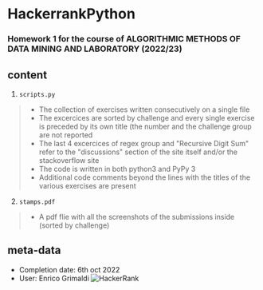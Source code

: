 # HackerrankPython
### Homework 1 for the course of ALGORITHMIC METHODS OF DATA MINING AND LABORATORY (2022/23)

## content

1. `scripts.py`
>- The collection of exercises written consecutively on a single file 
>- The excercices are sorted by challenge and every single exercise is preceded by its own title (the number and the challenge group are not reported
>- The last 4 excercices of regex group and "Recursive Digit Sum" refer to the "discussions" section of the site itself and/or the stackoverflow site 
>- The code is written in both python3 and PyPy 3
>- Additional code comments beyond the lines with the titles of the various exercises are present
2. `stamps.pdf`
>- A pdf flie with all the screenshots of the submissions inside (sorted by challenge)

## meta-data
* Completion date: 6th oct 2022
* User: Enrico Grimaldi 
 ![HackerRank](https://img.shields.io/badge/-Hackerrank-2EC866?style=for-the-badge&logo=HackerRank&logoColor=white) 

